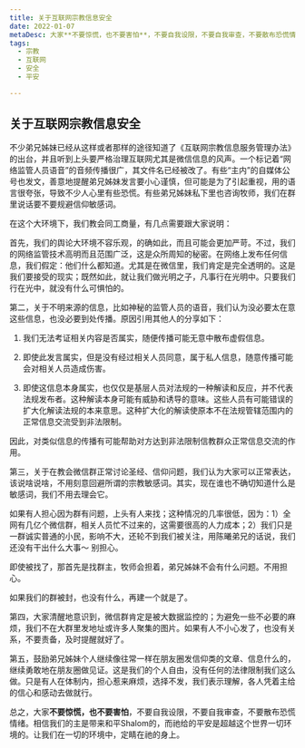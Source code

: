 ```yaml
---
title: 关于互联网宗教信息安全
date: 2022-01-07
metaDesc: 大家**不要惊慌，也不要害怕**，不要自我设限，不要自我审查，不要散布恐慌情绪。相信我们的主是带来和平Shalom的，而祂给的平安是超越这个世界一切环境的。
tags:
  - 宗教
  - 互联网
  - 安全
  - 平安

---
```



## 关于互联网宗教信息安全

不少弟兄姊妹已经从这样或者那样的途径知道了《互联网宗教信息服务管理办法》的出台，并且听到上头要严格治理互联网尤其是微信信息的风声。一个标记着“网络监管人员语音”的音频传播很广，其文件名已经被改了。有些“主内”的自媒体公号也发文，善意地提醒弟兄姊妹发言要小心谨慎，但可能是为了引起重视，用的语言很夸张，导致不少人心里有些恐慌。有些弟兄姊妹私下里也咨询牧师，我们在群里说话要不要规避信仰敏感词。

在这个大环境下，我们教会同工商量，有几点需要跟大家说明：

首先，我们的舆论大环境不容乐观，的确如此，而且可能会更加严苛。不过，我们的网络监管技术高明而且范围广泛，这是众所周知的秘密。在网络上发布任何信息，我们假定：他们什么都知道。尤其是在微信里，我们肯定是完全透明的。这是我们要接受的现实；既然如此，就让我们做光明之子，凡事行在光明中。只要我们行在光中，就没有什么可惧怕的。


第二，关于不明来源的信息，比如神秘的监管人员的语音，我们认为没必要太在意这些信息，也没必要到处传播。原因引用其他人的分享如下：

1. 我们无法考证相关内容是否属实，随便传播可能无意中散布虚假信息。

2. 即使此发言属实，但是没有经过相关人员同意，属于私人信息，随意传播可能会对相关人员造成伤害。

3. 即使这信息本身属实，也仅仅是基层人员对法规的一种解读和反应，并不代表法规发布者。这种解读本身可能有威胁和诱导的意味。这些人员有可能错误的扩大化解读法规的本来意思。这种扩大化的解读使原本不在法规管辖范围内的正常信息交流受到非法限制。

因此，对类似信息的传播有可能帮助对方达到非法限制信教群众正常信息交流的作用。

第三，关于在教会微信群正常讨论圣经、信仰问题，我们认为大家可以正常表达，该说啥说啥，不用刻意回避所谓的宗教敏感词。其实，现在谁也不确切知道什么是敏感词，我们不用去理会它。

如果有人担心因为群有问题，上头有人来找；这种情况的几率很低，因为：1）全网有几亿个微信群，相关人员忙不过来的，这需要很高的人力成本；2）我们只是一群诚实普通的小民，影响不大，还轮不到我们被关注，用陈曦弟兄的话说，我们还没有干出什么大事～ 别担心。


即使被找了，那首先是找群主，牧师会担着，弟兄姊妹不会有什么问题。不用担心。

如果我们的群被封，也没有什么，再建一个就是了。




第四，大家清醒地意识到，微信群肯定是被大数据监控的；为避免一些不必要的麻烦，我们不在大群里发地址或许多人聚集的图片。如果有人不小心发了，也没有关系，不要责备，及时提醒就好了。


第五，鼓励弟兄姊妹个人继续像往常一样在朋友圈发信仰类的文章、信息什么的，继续勇敢地在朋友圈做见证。这是我们的个人自由，没有任何的法律限制我们这么做。只是有人在体制内，担心惹来麻烦，选择不发，我们表示理解，各人凭着主给的信心和感动去做就行。




总之，大家**不要惊慌，也不要害怕**，不要自我设限，不要自我审查，不要散布恐慌情绪。相信我们的主是带来和平Shalom的，而祂给的平安是超越这个世界一切环境的。让我们在一切的环境中，定睛在祂的身上。

